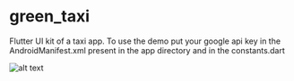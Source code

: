 # green_taxi

Flutter UI kit of a taxi app.
To use the demo put your google api key in the AndroidManifest.xml present in the app directory and
in the constants.dart


![alt text](https://github.com/Dennis247/green_taxi/blob/master/lib/ss/taxi.jpg)
